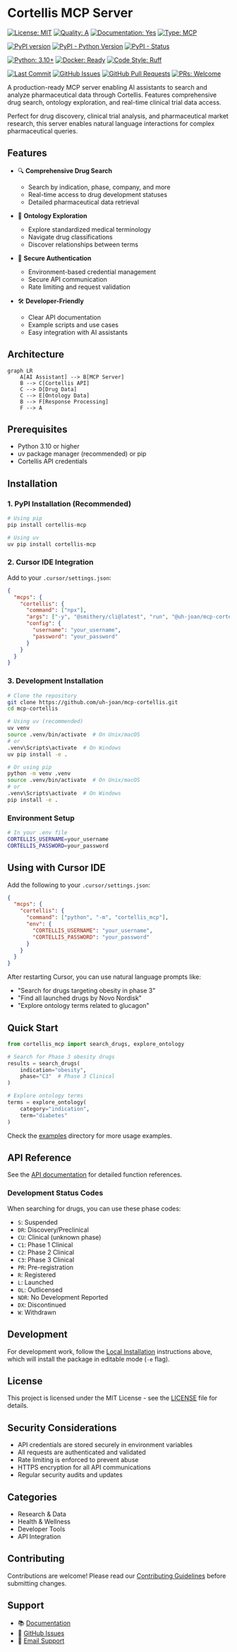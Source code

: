 # Cortellis MCP Server

<!-- Project Status -->
[![License: MIT](https://img.shields.io/badge/License-MIT-yellow.svg)](https://opensource.org/licenses/MIT)
[![Quality: A](https://img.shields.io/badge/Quality-A-green.svg)](https://github.com/uh-joan/mcp-cortellis)
[![Documentation: Yes](https://img.shields.io/badge/Documentation-Yes-green.svg)](https://github.com/uh-joan/mcp-cortellis/tree/main/docs)
[![Type: MCP](https://img.shields.io/badge/Type-MCP-purple.svg)](https://github.com/uh-joan/mcp-cortellis)

<!-- Package Info -->
[![PyPI version](https://img.shields.io/pypi/v/cortellis-mcp.svg)](https://pypi.org/project/cortellis-mcp/)
[![PyPI - Python Version](https://img.shields.io/pypi/pyversions/cortellis-mcp)](https://pypi.org/project/cortellis-mcp/)
[![PyPI - Status](https://img.shields.io/pypi/status/cortellis-mcp)](https://pypi.org/project/cortellis-mcp/)

<!-- Technology Stack -->
[![Python: 3.10+](https://img.shields.io/badge/Python-3.10%2B-blue.svg)](https://www.python.org/downloads/)
[![Docker: Ready](https://img.shields.io/badge/Docker-Ready-blue.svg)](https://github.com/uh-joan/mcp-cortellis/blob/main/Dockerfile)
[![Code Style: Ruff](https://img.shields.io/badge/Code%20Style-Ruff-black.svg)](https://github.com/astral-sh/ruff)

<!-- Repository Activity -->
[![Last Commit](https://img.shields.io/github/last-commit/uh-joan/mcp-cortellis)](https://github.com/uh-joan/mcp-cortellis/commits/main)
[![GitHub Issues](https://img.shields.io/github/issues/uh-joan/mcp-cortellis)](https://github.com/uh-joan/mcp-cortellis/issues)
[![GitHub Pull Requests](https://img.shields.io/github/issues-pr/uh-joan/mcp-cortellis)](https://github.com/uh-joan/mcp-cortellis/pulls)
[![PRs: Welcome](https://img.shields.io/badge/PRs-Welcome-brightgreen.svg)](CONTRIBUTING.md)

A production-ready MCP server enabling AI assistants to search and analyze pharmaceutical data through Cortellis. Features comprehensive drug search, ontology exploration, and real-time clinical trial data access.

Perfect for drug discovery, clinical trial analysis, and pharmaceutical market research, this server enables natural language interactions for complex pharmaceutical queries.

## Features

- 🔍 **Comprehensive Drug Search**
  - Search by indication, phase, company, and more
  - Real-time access to drug development statuses
  - Detailed pharmaceutical data retrieval

- 🧬 **Ontology Exploration**
  - Explore standardized medical terminology
  - Navigate drug classifications
  - Discover relationships between terms

- 🔐 **Secure Authentication**
  - Environment-based credential management
  - Secure API communication
  - Rate limiting and request validation

- 🛠 **Developer-Friendly**
  - Clear API documentation
  - Example scripts and use cases
  - Easy integration with AI assistants

## Architecture

```mermaid
graph LR
    A[AI Assistant] --> B[MCP Server]
    B --> C[Cortellis API]
    C --> D[Drug Data]
    C --> E[Ontology Data]
    B --> F[Response Processing]
    F --> A
```

## Prerequisites

- Python 3.10 or higher
- uv package manager (recommended) or pip
- Cortellis API credentials

## Installation

### 1. PyPI Installation (Recommended)

```bash
# Using pip
pip install cortellis-mcp

# Using uv
uv pip install cortellis-mcp
```

### 2. Cursor IDE Integration

Add to your `.cursor/settings.json`:
```json
{
  "mcps": {
    "cortellis": {
      "command": ["npx"],
      "args": ["-y", "@smithery/cli@latest", "run", "@uh-joan/mcp-cortellis"],
      "config": {
        "username": "your_username",
        "password": "your_password"
      }
    }
  }
}
```

### 3. Development Installation

```bash
# Clone the repository
git clone https://github.com/uh-joan/mcp-cortellis.git
cd mcp-cortellis

# Using uv (recommended)
uv venv
source .venv/bin/activate  # On Unix/macOS
# or
.venv\Scripts\activate  # On Windows
uv pip install -e .

# Or using pip
python -m venv .venv
source .venv/bin/activate  # On Unix/macOS
# or
.venv\Scripts\activate  # On Windows
pip install -e .
```

### Environment Setup

```bash
# In your .env file
CORTELLIS_USERNAME=your_username
CORTELLIS_PASSWORD=your_password
```

## Using with Cursor IDE

Add the following to your `.cursor/settings.json`:
```json
{
  "mcps": {
    "cortellis": {
      "command": ["python", "-m", "cortellis_mcp"],
      "env": {
        "CORTELLIS_USERNAME": "your_username",
        "CORTELLIS_PASSWORD": "your_password"
      }
    }
  }
}
```

After restarting Cursor, you can use natural language prompts like:
- "Search for drugs targeting obesity in phase 3"
- "Find all launched drugs by Novo Nordisk"
- "Explore ontology terms related to glucagon"

## Quick Start

```python
from cortellis_mcp import search_drugs, explore_ontology

# Search for Phase 3 obesity drugs
results = search_drugs(
    indication="obesity",
    phase="C3"  # Phase 3 Clinical
)

# Explore ontology terms
terms = explore_ontology(
    category="indication",
    term="diabetes"
)
```

Check the [examples](examples/) directory for more usage examples.

## API Reference

See the [API documentation](docs/API.md) for detailed function references.

### Development Status Codes

When searching for drugs, you can use these phase codes:
- `S`: Suspended
- `DR`: Discovery/Preclinical
- `CU`: Clinical (unknown phase)
- `C1`: Phase 1 Clinical
- `C2`: Phase 2 Clinical
- `C3`: Phase 3 Clinical
- `PR`: Pre-registration
- `R`: Registered
- `L`: Launched
- `OL`: Outlicensed
- `NDR`: No Development Reported
- `DX`: Discontinued
- `W`: Withdrawn

## Development

For development work, follow the [Local Installation](#local-installation-recommended) instructions above, which will install the package in editable mode (`-e` flag).

## License

This project is licensed under the MIT License - see the [LICENSE](LICENSE) file for details.

## Security Considerations

- API credentials are stored securely in environment variables
- All requests are authenticated and validated
- Rate limiting is enforced to prevent abuse
- HTTPS encryption for all API communications
- Regular security audits and updates

## Categories

- Research & Data
- Health & Wellness
- Developer Tools
- API Integration

## Contributing

Contributions are welcome! Please read our [Contributing Guidelines](CONTRIBUTING.md) before submitting changes.

## Support

- 📚 [Documentation](docs/API.md)
- 💬 [GitHub Issues](https://github.com/uh-joan/mcp-cortellis/issues)
- 📧 [Email Support](mailto:janisaez@gmail.com)